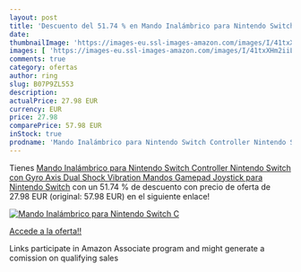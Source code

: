 ```yaml
---
layout: post
title: 'Descuento del 51.74 % en Mando Inalámbrico para Nintendo Switch C'
date: 
thumbnailImage: 'https://images-eu.ssl-images-amazon.com/images/I/41txXHm2iiL._SL200_.jpg'
images: [ 'https://images-eu.ssl-images-amazon.com/images/I/41txXHm2iiL._SL200_.jpg' ]
comments: true
category: ofertas
author: ring
slug: B07P9ZL553
description:
actualPrice: 27.98 EUR
currency: EUR
price: 27.98
comparePrice: 57.98 EUR
inStock: true
prodname: 'Mando Inalámbrico para Nintendo Switch Controller Nintendo Switch con Gyro Axis Dual Shock Vibration Mandos Gamepad Joystick para Nintendo Switch'
---
```


Tienes [Mando Inalámbrico para Nintendo Switch Controller Nintendo Switch con Gyro Axis Dual Shock Vibration Mandos Gamepad Joystick para Nintendo Switch](https://www.amazon.es/dp/B07P9ZL553/?tag=tolees-21) con un 51.74 % de descuento con precio de oferta de 27.98 EUR (original: 57.98 EUR) en el siguiente enlace!

[![Mando Inalámbrico para Nintendo Switch C](https://images-eu.ssl-images-amazon.com/images/I/41txXHm2iiL._SL200_.jpg)](https://www.amazon.es/dp/B07P9ZL553/?tag=tolees-21)

[Accede a la oferta!!](https://www.amazon.es/dp/B07P9ZL553/?tag=tolees-21)

Links participate in Amazon Associate program and might generate a comission on qualifying sales


